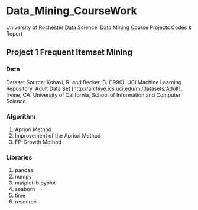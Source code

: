 # Data_Mining_CourseWork
University of Rochester 
Data Science: Data Mining
Course Projects Codes & Report

## Project 1 Frequent Itemset Mining
### Data
Dataset Source:
Kohavi, R. and Becker, B. (1996). UCI Machine Learning Repository, Adult Data Set [http://archive.ics.uci.edu/ml/datasets/Adult]. Irvine, CA: University of California, School of Information and Computer Science.
### Algorithm 
1. Apriori Method
2. Improvement of the Apriori Method
3. FP-Growth Method
### Libraries 
1. pandas
2. numpy
3. matplotlib.pyplot
4. seaborn
5. time
6. resource
